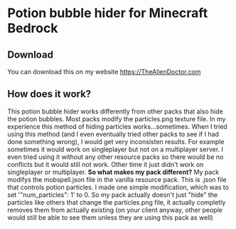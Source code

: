 # Potion bubble hider for Minecraft Bedrock
## Download
You can download this on my website https://TheAlienDoctor.com
## How does it work?
This potion bubble hider works differently from other packs that also hide the potion bubbles.
Most packs modify the particles.png texture file. In my experience this method of hiding particles works...sometimes.
When I tried using this method (and I even eventually tried other packs to see if I had done something wrong), I would get very inconsisten results. For example sometimes it would work on singleplayer but not on a multiplayer server. I even tried using it without any other resource packs so there would be no conflicts but it would still not work.
Other time it just didn't work on singleplayer or multiplayer.
<b>So what makes my pack different?</b>
My pack modifys the mobspell.json file in the vanilla resource pack. This is .json file that controls potion particles. I made one simple modification, which was to set '"num_particles": 1' to 0.
So my pack actually doesn't just "hide" the particles like others that change the particles.png file, it actually completly removes them from actually existing (on your client anyway, other people would still be able to see them unless they are using this pack as well)
